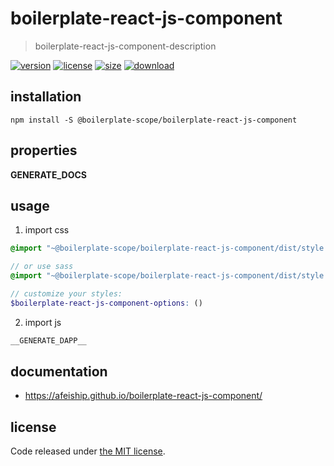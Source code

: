 # boilerplate-react-js-component
> boilerplate-react-js-component-description

[![version][version-image]][version-url]
[![license][license-image]][license-url]
[![size][size-image]][size-url]
[![download][download-image]][download-url]

## installation
```shell
npm install -S @boilerplate-scope/boilerplate-react-js-component
```

## properties
__GENERATE_DOCS__

## usage
1. import css
  ```scss
  @import "~@boilerplate-scope/boilerplate-react-js-component/dist/style.css";

  // or use sass
  @import "~@boilerplate-scope/boilerplate-react-js-component/dist/style.scss";

  // customize your styles:
  $boilerplate-react-js-component-options: ()
  ```
2. import js
  ```js
__GENERATE_DAPP__
  ```

## documentation
- https://afeiship.github.io/boilerplate-react-js-component/


## license
Code released under [the MIT license](https://github.com/afeiship/boilerplate-react-js-component/blob/master/LICENSE.txt).

[version-image]: https://img.shields.io/npm/v/@boilerplate-scope/boilerplate-react-js-component
[version-url]: https://npmjs.org/package/@boilerplate-scope/boilerplate-react-js-component

[license-image]: https://img.shields.io/npm/l/@boilerplate-scope/boilerplate-react-js-component
[license-url]: https://github.com/afeiship/boilerplate-react-js-component/blob/master/LICENSE.txt

[size-image]: https://img.shields.io/bundlephobia/minzip/@boilerplate-scope/boilerplate-react-js-component
[size-url]: https://github.com/afeiship/boilerplate-react-js-component/blob/master/dist/boilerplate-react-js-component.min.js

[download-image]: https://img.shields.io/npm/dm/@boilerplate-scope/boilerplate-react-js-component
[download-url]: https://www.npmjs.com/package/@boilerplate-scope/boilerplate-react-js-component
